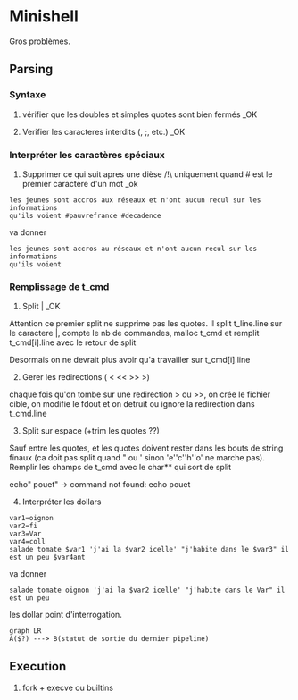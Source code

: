 # Minishell

  

Gros problèmes.

  

## Parsing

### Syntaxe

1. vérifier que les doubles et simples quotes sont bien fermés _OK

2. Verifier les caracteres interdits (\, ;, etc.) _OK

### Interpréter les caractères spéciaux


1. Supprimer ce qui suit apres une dièse /!\ uniquement quand # est le premier caractere d'un mot _ok

```
les jeunes sont accros aux réseaux et n'ont aucun recul sur les informations
qu'ils voient #pauvrefrance #decadence
```

va donner
```
les jeunes sont accros au réseaux et n'ont aucun recul sur les informations
qu'ils voient
```

### Remplissage de t_cmd
1. Split | _OK

Attention ce premier split ne supprime pas les quotes. Il split t_line.line sur le caractere |, compte le nb de commandes, malloc t_cmd et remplit t_cmd[i].line avec le retour de split

Desormais on ne devrait plus avoir qu'a travailler sur t_cmd[i].line

2. Gerer les redirections ( < << >> >)

chaque fois qu'on tombe sur une redirection > ou >>, on crée le fichier cible, on modifie le fdout et on detruit ou ignore la redirection dans t_cmd.line

3. Split sur espace (+trim les quotes ??)

Sauf entre les quotes, et les quotes doivent rester dans les bouts de string finaux (ca doit pas split quand " ou ' sinon 'e''c''h''o' ne marche pas). Remplir les champs de t_cmd avec le char** qui sort de split

echo" pouet" -> command not found: echo pouet

4. Interpréter les dollars

```
var1=oignon
var2=fi
var3=Var
var4=coll
salade tomate $var1 'j'ai la $var2 icelle' "j'habite dans le $var3" il est un peu $var4ant
```

va donner
```
salade tomate oignon 'j'ai la $var2 icelle' "j'habite dans le Var" il est un peu
```

  
les dollar point d'interrogation.

```mermaid
graph LR
A($?) ---> B(statut de sortie du dernier pipeline)
```
  
## Execution

1. fork + execve ou builtins